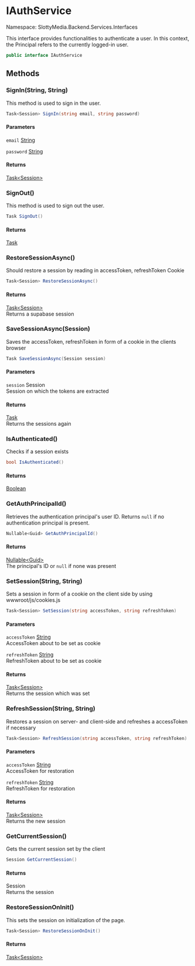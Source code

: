 # IAuthService

Namespace: SlottyMedia.Backend.Services.Interfaces

This interface provides functionalities to authenticate a user.
 In this context, the Principal
 refers to the currently logged-in user.

```csharp
public interface IAuthService
```

## Methods

### **SignIn(String, String)**

This method is used to sign in the user.

```csharp
Task<Session> SignIn(string email, string password)
```

#### Parameters

`email` [String](https://docs.microsoft.com/en-us/dotnet/api/system.string)<br>

`password` [String](https://docs.microsoft.com/en-us/dotnet/api/system.string)<br>

#### Returns

[Task&lt;Session&gt;](https://docs.microsoft.com/en-us/dotnet/api/system.threading.tasks.task-1)<br>

### **SignOut()**

This method is used to sign out the user.

```csharp
Task SignOut()
```

#### Returns

[Task](https://docs.microsoft.com/en-us/dotnet/api/system.threading.tasks.task)<br>

### **RestoreSessionAsync()**

Should restore a session by reading in accessToken, refreshToken Cookie

```csharp
Task<Session> RestoreSessionAsync()
```

#### Returns

[Task&lt;Session&gt;](https://docs.microsoft.com/en-us/dotnet/api/system.threading.tasks.task-1)<br>
Returns a supabase session

### **SaveSessionAsync(Session)**

Saves the accessToken, refreshToken in form of a cookie in the clients browser

```csharp
Task SaveSessionAsync(Session session)
```

#### Parameters

`session` Session<br>
Session on which the tokens are extracted

#### Returns

[Task](https://docs.microsoft.com/en-us/dotnet/api/system.threading.tasks.task)<br>
Returns the sessions again

### **IsAuthenticated()**

Checks if a session exists

```csharp
bool IsAuthenticated()
```

#### Returns

[Boolean](https://docs.microsoft.com/en-us/dotnet/api/system.boolean)<br>

### **GetAuthPrincipalId()**

Retrieves the authentication principal's user ID. Returns `null` if no authentication
 principal is present.

```csharp
Nullable<Guid> GetAuthPrincipalId()
```

#### Returns

[Nullable&lt;Guid&gt;](https://docs.microsoft.com/en-us/dotnet/api/system.nullable-1)<br>
The principal's ID or `null` if none was present

### **SetSession(String, String)**

Sets a session in form of a cookie on the client side by using wwwroot/js/cookies.js

```csharp
Task<Session> SetSession(string accessToken, string refreshToken)
```

#### Parameters

`accessToken` [String](https://docs.microsoft.com/en-us/dotnet/api/system.string)<br>
AccessToken about to be set as cookie

`refreshToken` [String](https://docs.microsoft.com/en-us/dotnet/api/system.string)<br>
RefreshToken about to be set as cookie

#### Returns

[Task&lt;Session&gt;](https://docs.microsoft.com/en-us/dotnet/api/system.threading.tasks.task-1)<br>
Returns the session which was set

### **RefreshSession(String, String)**

Restores a session on server- and client-side and refreshes a accessToken if necessary

```csharp
Task<Session> RefreshSession(string accessToken, string refreshToken)
```

#### Parameters

`accessToken` [String](https://docs.microsoft.com/en-us/dotnet/api/system.string)<br>
AccessToken for restoration

`refreshToken` [String](https://docs.microsoft.com/en-us/dotnet/api/system.string)<br>
RefreshToken for restoration

#### Returns

[Task&lt;Session&gt;](https://docs.microsoft.com/en-us/dotnet/api/system.threading.tasks.task-1)<br>
Returns the new session

### **GetCurrentSession()**

Gets the current session set by the client

```csharp
Session GetCurrentSession()
```

#### Returns

Session<br>
Returns the session

### **RestoreSessionOnInit()**

This sets the session on initialization of the page.

```csharp
Task<Session> RestoreSessionOnInit()
```

#### Returns

[Task&lt;Session&gt;](https://docs.microsoft.com/en-us/dotnet/api/system.threading.tasks.task-1)<br>
